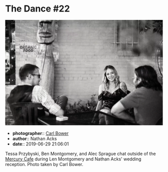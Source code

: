 # The Dance \#22

![Tessa Przybyski, Ben Montgomery, and Alec Sprague chat outside of the Mercury Cafe](assets/2019-06-29-set-4-the-dance-22.webp)

* **photographer**:: [Carl Bower](https://carlbowerphotos.com)
* **author**:: Nathan Acks
* **date**:: 2019-06-29 21:06:01

Tessa Przybyski, Ben Montgomery, and Alec Sprague chat outside of the [Mercury Cafe](http://mercurycafe.com) during Len Montgomery and Nathan Acks' wedding reception. Photo taken by Carl Bower.
